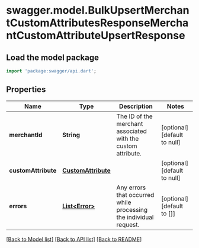 # swagger.model.BulkUpsertMerchantCustomAttributesResponseMerchantCustomAttributeUpsertResponse

## Load the model package
```dart
import 'package:swagger/api.dart';
```

## Properties
Name | Type | Description | Notes
------------ | ------------- | ------------- | -------------
**merchantId** | **String** | The ID of the merchant associated with the custom attribute. | [optional] [default to null]
**customAttribute** | [**CustomAttribute**](CustomAttribute.md) |  | [optional] [default to null]
**errors** | [**List&lt;Error&gt;**](Error.md) | Any errors that occurred while processing the individual request. | [optional] [default to []]

[[Back to Model list]](../README.md#documentation-for-models) [[Back to API list]](../README.md#documentation-for-api-endpoints) [[Back to README]](../README.md)

